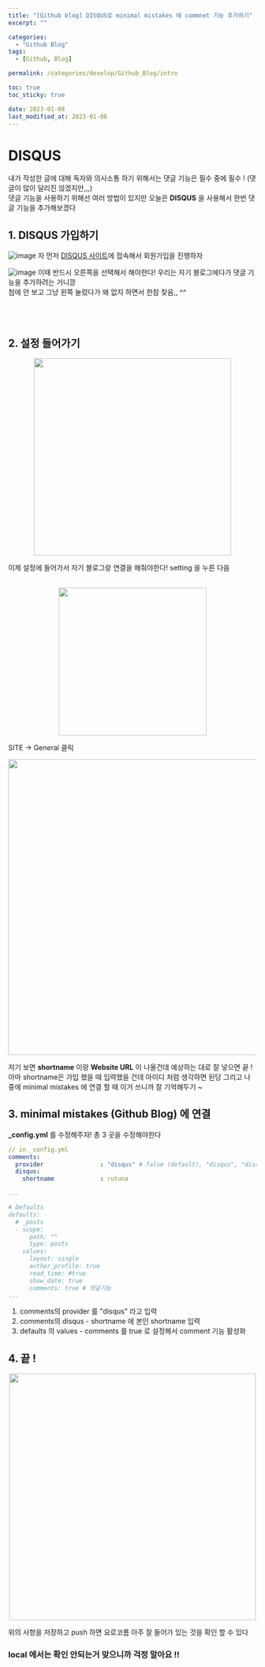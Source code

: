 ```yaml
---
title: "[Github blog] DISQUS로 minimal mistakes 에 commnet 기능 추가하기"
excerpt: ""

categories:
  - "Github Blog"
tags:
  - [Github, Blog]

permalink: /categories/develop/Github_Blog/intro

toc: true
toc_sticky: true

date: 2023-01-08
last_modified_at: 2023-01-08
---
```


# DISQUS

내가 작성한 글에 대해 독자와 의사소통 하기 위해서는 댓글 기능은 필수 중에 필수 ! (댓글이 많이 달리진 않겠지만,,,) <br>
댓글 기능을 사용하기 위해선 여러 방법이 있지만 오늘은 **DISQUS** 을 사용해서 한번 댓글 기능을 추가해보겠다



## 1. DISQUS 가입하기
![image](https://github.com/RUTuna/RUTuna.github.io/assets/87251867/655d30be-e1e6-4ba3-a004-58dc384e93b3)
자 먼저 [DISQUS 사이트](http://disqus.com)에 접속해서 회원가입을 진행하자 <br/>


![image](https://github.com/RUTuna/RUTuna.github.io/assets/87251867/cd087b37-2b09-4a6e-b58e-ca7ccab64b05)
이때 반드시 오른쪽을 선택해서 해야한다! 우리는 자기 블로그에다가 댓글 기능을 추가하려는 거니깡 <br/>
첨에 안 보고 그냥 왼쪽 눌렀다가 왜 없지 하면서 한참 찾음,, ^^ <br/><br/>


<br/>

## 2. 설정 들어가기
<center><img width="400" src="https://github.com/RUTuna/RUTuna.github.io/assets/87251867/a61a1d7e-93ff-4862-af59-c48ff334c0d6"/></center>

이제 설정에 들어가서 자기 블로그랑 연결을 해줘야한다! setting 을 누른 다음 <br/><br/>

<center><img width="300" src="https://github.com/RUTuna/RUTuna.github.io/assets/87251867/70ee9f0e-e6b3-4d19-a0e3-b728efe69ae2"/></center>

SITE → General 클릭

<center><img width="600" src="https://github.com/RUTuna/RUTuna.github.io/assets/87251867/8ee40c96-fd61-4d42-b177-dd926729bff4"/></center>

저기 보면 **shortname** 이랑 **Website URL** 이 나올건데 예상하는 대로 잘 넣으면 끝 ! <br/>
아마 shortname은 가입 했을 때 입력했을 건데 아이디 처럼 생각하면 된당 그리고 나중에 minimal mistakes 에 연결 할 때 이거 쓰니까 잘 기억해두기 ~

## 3. minimal mistakes (Github Blog) 에 연결
**_config.yml** 를 수정해주자! 총 3 곳을 수정해야한다

``` yml
// in _config.yml
comments:
  provider                : "disqus" # false (default), "disqus", "discourse", "facebook", "staticman", "staticman_v2", "utterances", "custom"
  disqus:
    shortname             : rutuna

...

# Defaults
defaults:
  # _posts
  - scope:
      path: ""
      type: posts
    values:
      layout: single
      author_profile: true
      read_time: #true
      show_date: true
      comments: true # 댓글기능
...

```

1. comments의 provider 를 "disqus" 라고 입력
2. comments의 disqus - shortname 에 본인 shortname 입력
3. defaults 의 values - comments 를 true 로 설정해서 comment 기능 활성화

## 4. 끝 !
<center><img width="500" src="https://github.com/RUTuna/RUTuna.github.io/assets/87251867/dc5aaf5c-0436-4a72-8d74-bec823fb98d1"/></center>

위의 사항을 저장하고 push 하면 요로코롬 아주 잘 들어가 있는 것을 확인 할 수 있다 <br/>
### local 에서는 확인 안되는거 맞으니까 걱정 말아요 !!